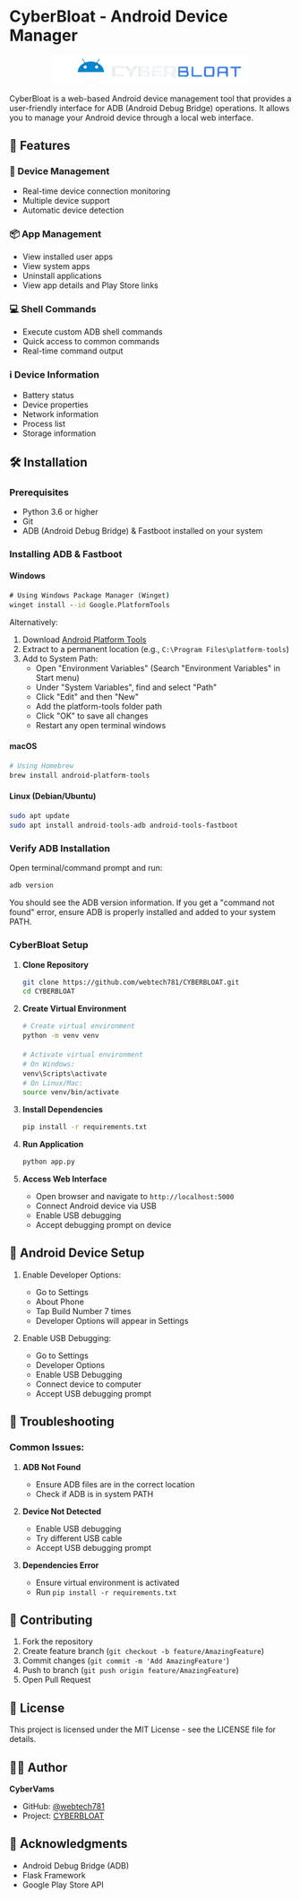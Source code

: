 # CyberBloat - Android Device Manager

<p align="center">
  <img src="static/images/cyberbloat-logo-title.png" alt="CyberBloat Logo"  width="350"/>
</p>

CyberBloat is a web-based Android device management tool that provides a user-friendly interface for ADB (Android Debug Bridge) operations. It allows you to manage your Android device through a local web interface.

## 🚀 Features

### 📱 Device Management
- Real-time device connection monitoring
- Multiple device support
- Automatic device detection

### 📦 App Management
- View installed user apps
- View system apps
- Uninstall applications
- View app details and Play Store links

### 💻 Shell Commands
- Execute custom ADB shell commands
- Quick access to common commands
- Real-time command output

### ℹ️ Device Information
- Battery status
- Device properties
- Network information
- Process list
- Storage information

## 🛠️ Installation

### Prerequisites
- Python 3.6 or higher
- Git
- ADB (Android Debug Bridge) & Fastboot installed on your system

### Installing ADB & Fastboot

#### Windows
```cmd
# Using Windows Package Manager (Winget)
winget install --id Google.PlatformTools
```

Alternatively:
1. Download [Android Platform Tools](https://developer.android.com/tools/releases/platform-tools)
2. Extract to a permanent location (e.g., `C:\Program Files\platform-tools`)
3. Add to System Path:
   - Open "Environment Variables" (Search "Environment Variables" in Start menu)
   - Under "System Variables", find and select "Path"
   - Click "Edit" and then "New"
   - Add the platform-tools folder path
   - Click "OK" to save all changes
   - Restart any open terminal windows

#### macOS
```bash
# Using Homebrew
brew install android-platform-tools
```

#### Linux (Debian/Ubuntu)
```bash
sudo apt update
sudo apt install android-tools-adb android-tools-fastboot
```

### Verify ADB Installation
Open terminal/command prompt and run:
```bash
adb version
```
You should see the ADB version information. If you get a "command not found" error, ensure ADB is properly installed and added to your system PATH.

### CyberBloat Setup

1. **Clone Repository**
   ```bash
   git clone https://github.com/webtech781/CYBERBLOAT.git
   cd CYBERBLOAT
   ```

2. **Create Virtual Environment**
   ```bash
   # Create virtual environment
   python -m venv venv

   # Activate virtual environment
   # On Windows:
   venv\Scripts\activate
   # On Linux/Mac:
   source venv/bin/activate
   ```

3. **Install Dependencies**
   ```bash
   pip install -r requirements.txt
   ```

4. **Run Application**
   ```bash
   python app.py
   ```

5. **Access Web Interface**
   - Open browser and navigate to `http://localhost:5000`
   - Connect Android device via USB
   - Enable USB debugging
   - Accept debugging prompt on device

## 📱 Android Device Setup

1. Enable Developer Options:
   - Go to Settings
   - About Phone
   - Tap Build Number 7 times
   - Developer Options will appear in Settings

2. Enable USB Debugging:
   - Go to Settings
   - Developer Options
   - Enable USB Debugging
   - Connect device to computer
   - Accept USB debugging prompt

## 🔧 Troubleshooting

### Common Issues:
1. **ADB Not Found**
   - Ensure ADB files are in the correct location
   - Check if ADB is in system PATH

2. **Device Not Detected**
   - Enable USB debugging
   - Try different USB cable
   - Accept USB debugging prompt

3. **Dependencies Error**
   - Ensure virtual environment is activated
   - Run `pip install -r requirements.txt`

## 🤝 Contributing

1. Fork the repository
2. Create feature branch (`git checkout -b feature/AmazingFeature`)
3. Commit changes (`git commit -m 'Add AmazingFeature'`)
4. Push to branch (`git push origin feature/AmazingFeature`)
5. Open Pull Request

## 📄 License

This project is licensed under the MIT License - see the LICENSE file for details.

## 👨‍💻 Author

**CyberVams**
- GitHub: [@webtech781](https://github.com/webtech781)
- Project: [CYBERBLOAT](https://github.com/webtech781/CYBERBLOAT)

## 🙏 Acknowledgments

- Android Debug Bridge (ADB)
- Flask Framework
- Google Play Store API
